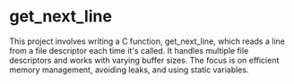 # get_next_line
This project involves writing a C function, get_next_line, which reads a line from a file descriptor each time it's called. It handles multiple file descriptors and works with varying buffer sizes. The focus is on efficient memory management, avoiding leaks, and using static variables.
